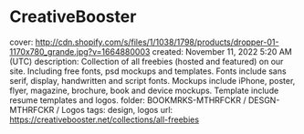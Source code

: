 # CreativeBooster

cover: http://cdn.shopify.com/s/files/1/1038/1798/products/dropper-01-1170x780_grande.jpg?v=1664880003
created: November 11, 2022 5:20 AM (UTC)
description: Collection of all freebies (hosted and featured) on our site. Including free fonts, psd mockups and templates. Fonts include sans serif, display, handwritten and script fonts. Mockups include iPhone, poster, flyer, magazine, brochure, book and device mockups. Template include resume templates and logos.
folder: BOOKMRKS-MTHRFCKR / DESGN-MTHRFCKR / Logos
tags: design, logos
url: https://creativebooster.net/collections/all-freebies